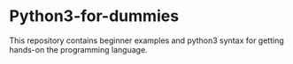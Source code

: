 # Python3-for-dummies
This repository contains beginner examples and python3 syntax for getting hands-on the programming language. 
